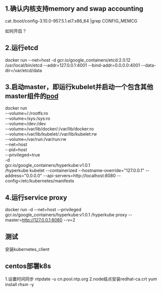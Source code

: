 ## 1.确认内核支持memory and swap accounting
cat /boot/config-3.10.0-957.5.1.el7.x86_64 |grep CONFIG_MEMCG

如何开启？

## 2.运行etcd
docker run --net=host -d gcr.io/google_containers/etcd:2.0.12 /usr/local/bin/etcd --addr=127.0.0.1:4001 --bind-addr=0.0.0.0:4001 --data-dir=/var/etcd/data

## 3.启动master，即运行kubelet并启动一个包含其他master组件的[pod](../userguide/pods.md)
docker run \
--volume=/:/rootfs:ro \
--volume=/sys:/sys:ro \
--volume=/dev:/dev \
--volume=/var/lib/docker/:/var/lib/docker:ro \
--volume=/var/lib/kubelet/:/var/lib/kubelet:rw \
--volume=/var/run:/var/run:rw \
--net=host \
--pid=host \
--privileged=true \
-d \
gcr.io/google_containers/hyperkube:v1.0.1 \
/hyperkube kubelet --containerized --hostname-override="127.0.0.1"
--address="0.0.0.0" --api-servers=http://localhost:8080 --config=/etc/kubernetes/manifests

## 4.运行service proxy
docker run -d --net=host --privileged gcr.io/google_containers/hyperkube:v1.0.1 /hyperkube proxy --master=http://127.0.0.1:8080 --v=2

## 测试
安装kubernetes_client

## centos部署k8s
1.设置时间同步
ntpdate -u cn.pool.ntp.org
2.node结点安装redhat-ca.crt
yum install *rhsm* -y

